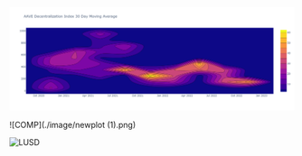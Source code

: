 ![AAVE](./image/newplot.png)

![COMP](./image/newplot (1).png)

![LUSD](https://github.com/yutongquan/portfolio/blob/5428daa3afd4044733407052f2ec4db8c3b358e6/code/image/newplot%20(2).png)
